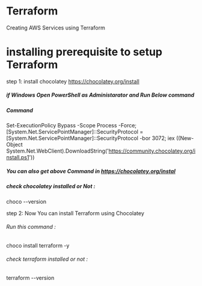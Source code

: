 # Terraform
Creating AWS Services using Terraform
# installing prerequisite to setup Terraform

step 1: install chocolatey https://chocolatey.org/install

##### if Windows Open PowerShell as Administarator and Run Below command ######

##### Command ###### 
Set-ExecutionPolicy Bypass -Scope Process -Force; [System.Net.ServicePointManager]::SecurityProtocol = [System.Net.ServicePointManager]::SecurityProtocol -bor 3072; iex ((New-Object System.Net.WebClient).DownloadString('https://community.chocolatey.org/install.ps1'))

##### You can also get above Command in https://chocolatey.org/instal #######

##### check chocolatey installed or Not : #####

choco --version

step 2: Now You can install Terraform using Chocolatey

###### Run this command : #######

choco install terraform -y

###### check terraform installed or not : ######

terraform --version
